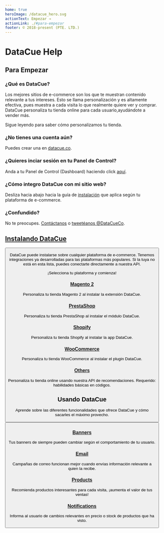 ```yaml
---
home: true
heroImage: /datacue_hero.svg
actionText: Empezar →
actionLink: ./#para-empezar
footer: © 2018-present (PTE. LTD.)
---
```


# DataCue Help

## Para Empezar

### ¿Qué es DataCue?

Los mejores sitios de e-commerce son los que te muestran contenido relevante a tus intereses. Esto se llama personalización y es altamente efectiva, pues muestra a cada visita lo que realmente quiere ver y comprar. DataCue personaliza tu tienda online para cada usuario,ayudándote a vender más. 

Sigue leyendo para saber cómo personalizamos tu tienda. 

### ¿No tienes una cuenta aún?

Puedes crear una en [datacue.co](https://app.datacue.co/es/sign-up).

### ¿Quieres inciar sesión en tu Panel de Control?

Anda a tu Panel de Control (Dashboard) haciendo click [aquí](https://app.datacue.co/).

### ¿Cómo integro DataCue con mi sitio web?

Desliza hacia abajo hacia la guía de [instalación](#installing-datacue) que aplica según tu plataforma de e-commerce. 

### ¿Confundido?

No te preocupes. [Contáctanos](https://datacue.co/contact) o [tweetéanos @DataCueCo](https://twitter.com/datacueco).

## [Instalando DataCue](/install)

<Button text="Guía de Instalación" link="/install" />

DataCue puede instalarse sobre cualquier plataforma de e-commerce. Tenemos integraciones ya desarrolladas para las plataformas más populares. Si la tuya no está en esta lista, puedes conectarte directamente a nuestra API. 

¡Selecciona tu plataforma y comienza!

### [Magento 2](/install/magento)

Personaliza tu tienda Magento 2 al instalar la extensión DataCue.

### [PrestaShop](/install/prestashop/)

Personaliza tu tienda PrestaShop al instalar el módulo DataCue.

### [Shopify](/install/shopify/)

Personaliza tu tienda Shopify al instalar la app DataCue.

### [WooCommerce](/install/woocommerce/)

Personaliza tu tienda WooCommerce al instalar el plugin DataCue.

### [Others](/custom/)

Personaliza tu tienda online usando nuestra API de recomendaciones. Requerido: habilidades básicas en códigos.


## Usando DataCue

Aprende sobre las diferentes funcionalidades que ofrece DataCue y cómo sacarles el máximo provecho. 

<Button text="Guía de Usuario" link="/guide" />

### [Banners](/banners)

Tus banners de siempre pueden cambiar según el comportamiento de tu usuario.

### [Email](/email)

Campañas de correo funcionan mejor cuando envías información relevante a quien la recibe.

### [Products](/products)

Recomienda productos interesantes para cada visita, ¡aumenta el valor de tus ventas!

### [Notifications](/notifications/)

Informa al usuario de cambios relevantes en precio o stock de productos que ha visto.